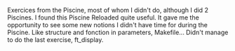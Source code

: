 Exercices from the Piscine, most of whom I didn't do, although I did 2 Piscines.
I found this Piscine Reloaded quite useful. 
It gave me the opportunity to see some new notions I didn't have time for during the Piscine.
Like structure and fonction in parameters, Makefile...
Didn't manage to do the last exercise, ft_display. 
